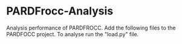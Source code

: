 # PARDFrocc-Analysis
Analysis performance of PARDFROCC.
Add the following files to the PARDFOCC project. 
To analyse run the "load.py" file.
